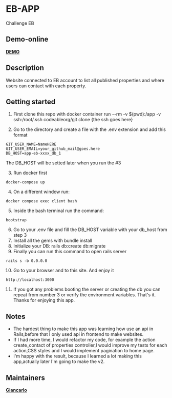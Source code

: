 # EB-APP
Challenge EB
## Demo-online
**[DEMO](https://myappeb.herokuapp.com/)**

## Description
Website connected to EB account to list all published properties and where users can contact with each property.
## Getting started
1. First clone this repo with
docker container run --rm -v $(pwd):/app -v ssh:/root/.ssh codeableorg/git clone {the ssh goes here}

2. Go to the directory and create a file with the .env extension and add this format
```
GIT_USER_NAME=NameHERE
GIT_USER_EMAIL=your_github_mail@goes.here
DB_HOST=app-eb-xxxx_db_1 
```
The DB_HOST will be setted later when you run the #3

3. Run docker first
```
docker-compose up
```
4. On a different window run:
 ```
 docker compose exec client bash
 ```
5. Inside the bash terminal run the command:
 ```
bootstrap 
 ```
6. Go to your .env file and fill the DB_HOST variable with your db_host from step 3
7. Install all the gems with bundle install
8. Initialize your DB: rails db:create db:migrate 
9. Finally you can run this command to open rails server
```
rails s -b 0.0.0.0
```
10. Go to your browser and to this site. And enjoy it
```
http://localhost:3000
```

11. If you got any problems booting the server or creating the db you can repeat from number 3 or verify the environment variables. That's it. Thanks for enjoying this app.

 
## Notes
- The hardest thing to make this app was learning how use an api in Rails,before that I only used api in frontend to make websites.
- If I had more time, I would refactor my code, for example the action create_contact of properties controller,I would improve my tests for each action,CSS styles and I would implement pagination to home page.
- I'm happy with the result, because I learned a lot making this app,actually later I'm going to make the v2.


## Maintainers
 **[Giancarlo](https://github.com/jewelazo)**
